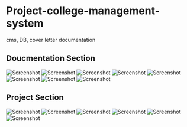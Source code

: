 # Project-college-management-system
cms, DB, cover letter documentation


## Doucmentation Section

![Screenshot](Screenshot(39).png)
![Screenshot](Screenshot(40).png)
![Screenshot](Screenshot(41).png)
![Screenshot](Screenshot(42).png)
![Screenshot](Screenshot(43).png)
![Screenshot](Screenshot(45).png)
![Screenshot](Screenshot(46).png)
![Screenshot](Screenshot(47).png)

## Project Section


![Screenshot](Screenshot(48).png)
![Screenshot](Screenshot(49).png)
![Screenshot](Screenshot(51).png)
![Screenshot](Screenshot(52).png)
![Screenshot](Screenshot(53).png)
![Screenshot](Screenshot(54).png)

